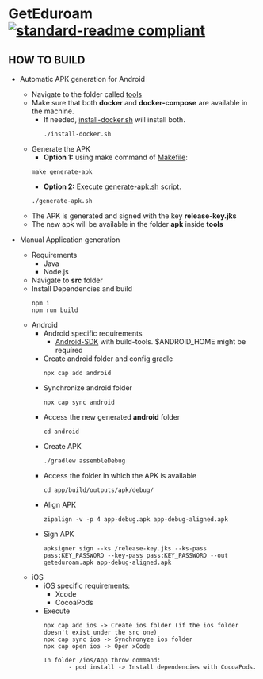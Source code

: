 # GetEduroam [![standard-readme compliant](https://img.shields.io/badge/readme%20style-standard-brightgreen.svg?style=flat-square)](https://github.com/RichardLitt/standard-readme)

## HOW TO BUILD  ##
 
- Automatic APK generation for Android
    - Navigate to the folder called [tools](tools)
    - Make sure that both __docker__ and __docker-compose__ are available in the machine.
        - If needed, [install-docker.sh](tools/install-docker.sh) will install both.
             ```
             ./install-docker.sh
             ```
    - Generate the APK
        - __Option 1:__ using make command of [Makefile](tools/Makefile):
        ```
        make generate-apk
        ```
        - __Option 2:__ Execute [generate-apk.sh](tools/generate-apk.sh) script.
        ```
        ./generate-apk.sh
        ```
     - The APK is generated and signed with the key __release-key.jks__
     - The new apk will be available in the folder __apk__ inside __tools__
        
- Manual Application generation
    - Requirements
       - Java 
       - Node.js
     - Navigate to __src__ folder
     - Install Dependencies and build   
       ```
       npm i
       npm run build
       ```
    - Android
        - Android specific requirements
            - [Android-SDK](https://developer.android.com/studio#downloads) with build-tools. $ANDROID_HOME might be required
        - Create android folder and config gradle
          ```
          npx cap add android
          ```
        - Synchronize android folder
          ```
          npx cap sync android
          ```
        - Access the new generated __android__ folder
          ```
          cd android
          ```
        - Create APK
          ```
          ./gradlew assembleDebug
          ```
        - Access the folder in which the APK is available
          ```
          cd app/build/outputs/apk/debug/
          ```
        - Align APK
          ```
          zipalign -v -p 4 app-debug.apk app-debug-aligned.apk
          ```
        - Sign APK
          ```
          apksigner sign --ks /release-key.jks --ks-pass pass:KEY_PASSWORD --key-pass pass:KEY_PASSWORD --out geteduroam.apk app-debug-aligned.apk
          ```
    - iOS
        - iOS specific requirements:
            - Xcode
            - CocoaPods
        - Execute
            ```
            npx cap add ios -> Create ios folder (if the ios folder doesn't exist under the src one)
            npx cap sync ios -> Synchronyze ios folder
            npx cap open ios -> Open xCode
           
            In folder /ios/App throw command:
                   - pod install -> Install dependencies with CocoaPods.
            ```       
  
   
